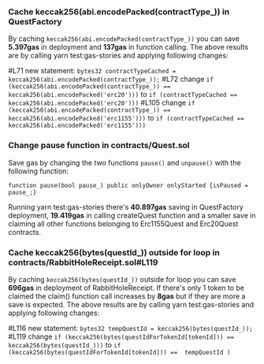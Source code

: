 ### Cache keccak256(abi.encodePacked(contractType_)) in QuestFactory
By caching  `keccak256(abi.encodePacked(contractType_))` you can save **5.397gas** in deployment and **137gas** in function calling.
The above results are by calling yarn test:gas-stories and applying following changes:

#L71 new statement: `bytes32 contractTypeCached = keccak256(abi.encodePacked(contractType_));`
#L72 change `if (keccak256(abi.encodePacked(contractType_)) == keccak256(abi.encodePacked('erc20')))` to `if (contractTypeCached == keccak256(abi.encodePacked('erc20')))`
#L105 change `if (keccak256(abi.encodePacked(contractType_)) == keccak256(abi.encodePacked('erc1155')))` to `if (contractTypeCached == keccak256(abi.encodePacked('erc1155')))`

### Change pause function in contracts/Quest.sol
Save gas by changing the two functions `pause()` and `unpause()` with the following function:
    
    function pause(bool pause_) public onlyOwner onlyStarted {isPaused = pause_;}

Running  yarn test:gas-stories there's **40.897gas** saving in QuestFactory deployment, **19.419gas** in calling createQuest function and a smaller save in claiming all other functions belonging to Erc1155Quest and Erc20Quest contracts.

### Cache keccak256(bytes(questId_)) outside for loop in contracts/RabbitHoleReceipt.sol#L119
By caching  `keccak256(bytes(questId_))` outside for loop you can save **696gas** in deployment of RabbitHoleReceipt.
If there's only 1 token to be claimed the claim() function call increases by **8gas** but if they are more a save is expected.
The above results are by calling yarn test:gas-stories and applying following changes:

#L116 new statement: `bytes32 tempQuestId = keccak256(bytes(questId_));`
#L119 change `if (keccak256(bytes(questIdForTokenId[tokenId])) == keccak256(bytes(questId_)))` to `if (keccak256(bytes(questIdForTokenId[tokenId])) ==  tempQuestId )`
